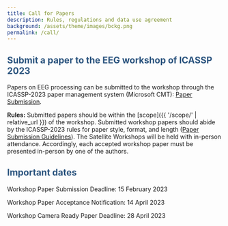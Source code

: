 ```yaml
---
title: Call for Papers
description: Rules, regulations and data use agreement
background: /assets/theme/images/bckg.png
permalink: /call/
---
```


## **<span style="color:#2B547E">Submit a paper to the EEG workshop of ICASSP 2023</span>**

Papers on EEG processing can be submitted to the workshop through the ICASSP-2023 paper management system (Microsoft CMT): [Paper Submission](https://2023.ieeeicassp.org/paper-submission/).

**Rules:** 
Submitted papers should be within the [scope]({{ '/scope/' | relative_url }}) of the workshop. Submitted workshop papers should abide by the ICASSP-2023 rules for paper style, format, and length ([Paper Submission Guidelines](https://2023.ieeeicassp.org/paper-submission-guidelines/)). The Satellite Workshops will be held with in-person attendance. Accordingly, each accepted workshop paper must be presented in-person by one of the authors. 

## **<span style="color:#2B547E">Important dates</span>**

Workshop Paper Submission Deadline:  15 February 2023

Workshop Paper Acceptance Notification:  14 April 2023

Workshop Camera Ready Paper Deadline:  28 April 2023
